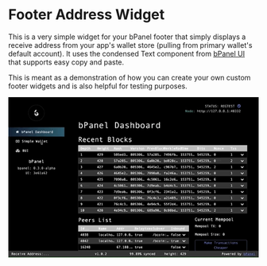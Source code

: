 # Footer Address Widget
This is a very simple widget for your bPanel footer that simply displays a
receive address from your app's wallet store (pulling from primary wallet's
default account). It uses the condensed Text component from
[bPanel UI](https://bpanel.org/docs/ui-components.html) that supports easy copy and paste.

This is meant as a demonstration of how you can create your own custom footer widgets and
is also helpful for testing purposes.

![footer address](https://raw.githubusercontent.com/bpanel-org/footer-address/master/images/preview.gif "footer address preview")
